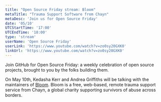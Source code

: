 ```yaml
---
title: "Open Source Friday stream: Bloom"
metaTitle: "Trauma Support Software from Chayn"
metaDesc: 'Join us for Open Source Friday'
date: '05/10'
UTCStartTime: '17:00'
UTCEndTime: '18:00'
type: 'stream'
userName: 'Open Source Friday'
userLink: 'https://www.youtube.com/watch?v=zo0sy20GXK0'
linkUrl: 'https://www.youtube.com/watch?v=zo0sy20GXK0'
---
```


Join GitHub for Open Source Friday: a weekly celebration of open source projects, brought to you by the folks building them. 

On May 10th, Kedasha Kerr and Andrea Griffiths will be talking with the maintainers of [Bloom](https://github.com/chaynHQ/bloom-frontend). Bloom is a free, web-based, remote trauma support service from Chayn, a global charity supporting survivors of abuse across borders.
